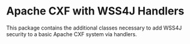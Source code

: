 Apache CXF with WSS4J Handlers
==============================

This package contains the additional classes necessary to add WSS4J security to
a basic Apache CXF system via handlers.

